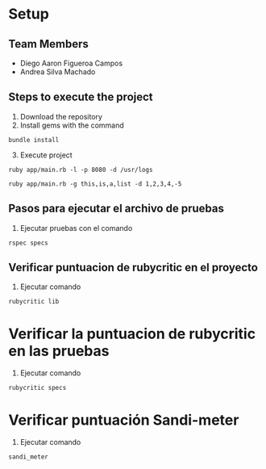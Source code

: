 # Setup

## Team Members
* Diego Aaron Figueroa Campos
* Andrea Silva Machado

## Steps to execute the project
1. Download the repository
2. Install gems with the command
  ``` 
  bundle install 
  ```

3. Execute project
```
ruby app/main.rb -l -p 8080 -d /usr/logs
``` 
```
ruby app/main.rb -g this,is,a,list -d 1,2,3,4,-5
```
## Pasos para ejecutar el archivo de pruebas
1. Ejecutar pruebas con el comando
```
rspec specs
```

## Verificar puntuacion de rubycritic en el proyecto
1. Ejecutar comando
```
rubycritic lib
```

# Verificar la puntuacion de rubycritic en las pruebas
1. Ejecutar comando 
```
rubycritic specs
```

# Verificar puntuación Sandi-meter
1. Ejecutar comando
```
sandi_meter 
 ```
